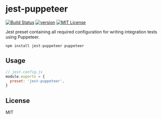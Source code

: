 # jest-puppeteer

[![Build Status][build-badge]][build]
[![version][version-badge]][package]
[![MIT License][license-badge]][license]

Jest preset containing all required configuration for writing integration tests using Puppeteer.

```
npm install jest-puppeteer puppeteer
```

## Usage

```js
// jest.config.js
module.exports = {
  preset: 'jest-puppeteer',
}
```

## License

MIT

[build-badge]: https://img.shields.io/travis/smooth-code/jest-puppeteer.svg?style=flat-square
[build]: https://travis-ci.org/smooth-code/jest-puppeteer
[version-badge]: https://img.shields.io/npm/v/jest-puppeteer-preset.svg?style=flat-square
[package]: https://www.npmjs.com/package/jest-puppeteer-preset
[license-badge]: https://img.shields.io/npm/l/jest-puppeteer-preset.svg?style=flat-square
[license]: https://github.com/smooth-code/jest-puppeteer/blob/master/LICENSE
